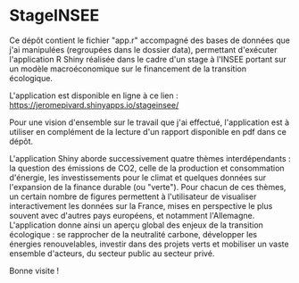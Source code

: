 # StageINSEE

Ce dépôt contient le fichier "app.r" accompagné des bases de données que j'ai manipulées (regroupées dans le dossier data), permettant d'exécuter l'application R Shiny réalisée dans le cadre d'un stage à l'INSEE portant sur un modèle macroéconomique sur le financement de la transition écologique. 

L'application est disponible en ligne à ce lien : https://jeromepivard.shinyapps.io/stageinsee/

Pour une vision d'ensemble sur le travail que j'ai effectué, l'application est à utiliser en complément de la lecture d'un rapport disponible en pdf dans ce dépôt. 

L'application Shiny aborde successivement quatre thèmes interdépendants : la question des émissions de CO2, celle de la production et consommation d'énergie, les investissements pour le climat et quelques données sur l'expansion de la finance durable (ou "verte"). Pour chacun de ces thèmes, un certain nombre de figures permettent  à l'utilisateur de visualiser interactivement les données sur la France, mises en perspective le plus souvent avec d'autres pays européens, et notamment l'Allemagne.
L'application donne ainsi un aperçu global des enjeux de la transition écologique : se rapprocher de la neutralité carbone, développer les énergies renouvelables, investir dans des projets verts et mobiliser un vaste ensemble d'acteurs, du secteur public au secteur privé.

Bonne visite !

